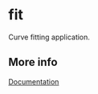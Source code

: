 # fit
Curve fitting application.

## More info

[Documentation](https://dvmorozov.github.io/fit/doc/index.html)
